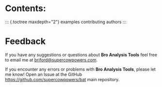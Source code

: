 Contents:
=========

::: {.toctree maxdepth="2"}
examples contributing authors
:::

Feedback
========

If you have any suggestions or questions about **Bro Analysis Tools**
feel free to email me at <briford@supercowpowers.com>.

If you encounter any errors or problems with **Bro Analysis Tools**,
please let me know! Open an Issue at the GitHub
<https://github.com/supercowpowers/bat> main repository.
